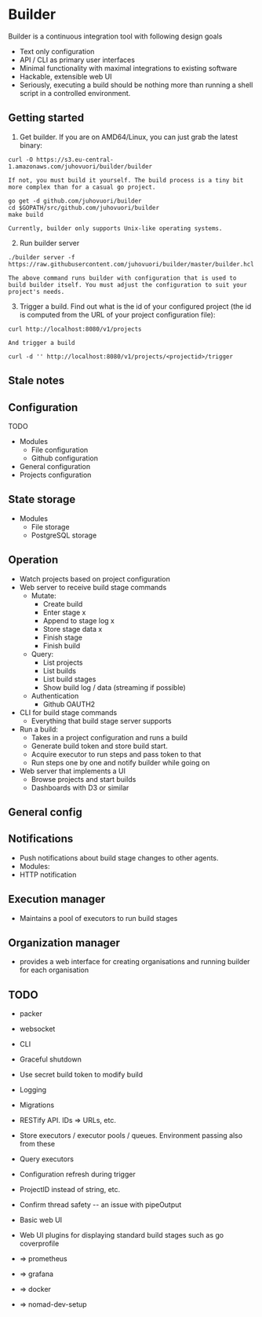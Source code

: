 # Builder

Builder is a continuous integration tool with following design goals
- Text only configuration
- API / CLI as primary user interfaces
- Minimal functionality with maximal integrations to existing software
- Hackable, extensible web UI
- Seriously, executing a build should be nothing more than running a shell script in a controlled environment.

## Getting started

1. Get builder. If you are on AMD64/Linux, you can just grab the latest binary:
```shell
curl -O https://s3.eu-central-1.amazonaws.com/juhovuori/builder/builder
```

    If not, you must build it yourself. The build process is a tiny bit
    more complex than for a casual go project.
```shell
go get -d github.com/juhovuori/builder
cd $GOPATH/src/github.com/juhovuori/builder
make build
```

    Currently, builder only supports Unix-like operating systems.

2. Run builder server
```shell
./builder server -f https://raw.githubusercontent.com/juhovuori/builder/master/builder.hcl
```

    The above command runs builder with configuration that is used to build builder itself. You must adjust the configuration to suit your project's needs.

3. Trigger a build.
Find out what is the id of your configured project (the id is computed from the URL of your project configuration file):
```shell
curl http://localhost:8080/v1/projects
```

    And trigger a build
```shell
curl -d '' http://localhost:8080/v1/projects/<projectid>/trigger
```

## Stale notes

## Configuration
TODO
- Modules
    - File configuration
    - Github configuration
- General configuration
- Projects configuration


## State storage
- Modules
    - File storage
    - PostgreSQL storage


## Operation
- Watch projects based on project configuration
- Web server to receive build stage commands
    - Mutate:
        - Create build
        - Enter stage x
        - Append to stage log x
        - Store stage data x
        - Finish stage
        - Finish build
    - Query:
        - List projects
        - List builds
        - List build stages
        - Show build log / data (streaming if possible)
    - Authentication
        - Github OAUTH2
- CLI for build stage commands
    - Everything that build stage server supports
- Run a build:
    - Takes in a project configuration and runs a build
    - Generate build token and store build start.
    - Acquire executor to run steps and pass token to that
    - Run steps one by one and notify builder while going on
- Web server that implements a UI
    - Browse projects and start builds
    - Dashboards with D3 or similar


## General config


## Notifications
- Push notifications about build stage changes to other agents.
- Modules:
- HTTP notification


## Execution manager
- Maintains a pool of executors to run build stages


## Organization manager
- provides a web interface for creating organisations and running builder for each organisation


## TODO
- packer

- websocket
- CLI
- Graceful shutdown
- Use secret build token to modify build
- Logging
- Migrations
- RESTify API. IDs => URLs, etc.
- Store executors / executor pools / queues. Environment passing  also from these
- Query executors
- Configuration refresh during trigger
- ProjectID instead of string, etc.
- Confirm thread safety -- an issue with pipeOutput

- Basic web UI
- Web UI plugins for displaying standard build stages such as go coverprofile

- => prometheus
- => grafana
- => docker
- => nomad-dev-setup
